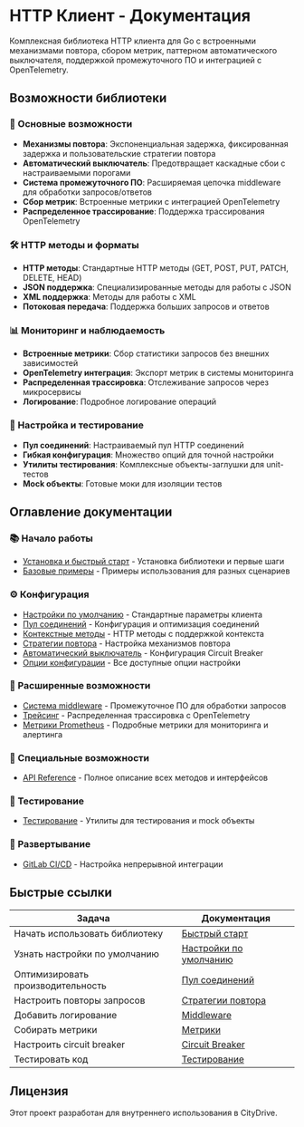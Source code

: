 # HTTP Клиент - Документация

Комплексная библиотека HTTP клиента для Go с встроенными механизмами повтора, сбором метрик, паттерном автоматического выключателя, поддержкой промежуточного ПО и интеграцией с OpenTelemetry.

## Возможности библиотеки

### 🚀 Основные возможности
- **Механизмы повтора**: Экспоненциальная задержка, фиксированная задержка и пользовательские стратегии повтора
- **Автоматический выключатель**: Предотвращает каскадные сбои с настраиваемыми порогами
- **Система промежуточного ПО**: Расширяемая цепочка middleware для обработки запросов/ответов
- **Сбор метрик**: Встроенные метрики с интеграцией OpenTelemetry
- **Распределенное трассирование**: Поддержка трассирования OpenTelemetry

### 🛠 HTTP методы и форматы
- **HTTP методы**: Стандартные HTTP методы (GET, POST, PUT, PATCH, DELETE, HEAD)
- **JSON поддержка**: Специализированные методы для работы с JSON
- **XML поддержка**: Методы для работы с XML
- **Потоковая передача**: Поддержка больших запросов и ответов

### 📊 Мониторинг и наблюдаемость
- **Встроенные метрики**: Сбор статистики запросов без внешних зависимостей
- **OpenTelemetry интеграция**: Экспорт метрик в системы мониторинга
- **Распределенная трассировка**: Отслеживание запросов через микросервисы
- **Логирование**: Подробное логирование операций

### 🔧 Настройка и тестирование
- **Пул соединений**: Настраиваемый пул HTTP соединений
- **Гибкая конфигурация**: Множество опций для точной настройки
- **Утилиты тестирования**: Комплексные объекты-заглушки для unit-тестов
- **Mock объекты**: Готовые моки для изоляции тестов

## Оглавление документации

### 📚 Начало работы
- [Установка и быстрый старт](quick-start.md) - Установка библиотеки и первые шаги
- [Базовые примеры](examples.md) - Примеры использования для разных сценариев

### ⚙️ Конфигурация
- [Настройки по умолчанию](default-settings.md) - Стандартные параметры клиента
- [Пул соединений](connection-pool.md) - Конфигурация и оптимизация соединений
- [Контекстные методы](context-methods.md) - HTTP методы с поддержкой контекста
- [Стратегии повтора](retry-strategies.md) - Настройка механизмов повтора
- [Автоматический выключатель](circuit-breaker.md) - Конфигурация Circuit Breaker
- [Опции конфигурации](configuration.md) - Все доступные опции настройки

### 🔌 Расширенные возможности
- [Система middleware](middleware.md) - Промежуточное ПО для обработки запросов
- [Трейсинг](tracing.md) - Распределенная трассировка с OpenTelemetry
- [Метрики Prometheus](metrics.md) - Подробные метрики для мониторинга и алертинга

### 🌊 Специальные возможности

- [API Reference](api-reference.md) - Полное описание всех методов и интерфейсов

### 🧪 Тестирование
- [Тестирование](testing.md) - Утилиты для тестирования и mock объекты

### 🚀 Развертывание
- [GitLab CI/CD](gitlab-ci.md) - Настройка непрерывной интеграции

## Быстрые ссылки

| Задача | Документация |
|--------|-------------|
| Начать использовать библиотеку | [Быстрый старт](quick-start.md) |
| Узнать настройки по умолчанию | [Настройки по умолчанию](default-settings.md) |
| Оптимизировать производительность | [Пул соединений](connection-pool.md) |
| Настроить повторы запросов | [Стратегии повтора](retry-strategies.md) |
| Добавить логирование | [Middleware](middleware.md#логирование) |
| Собирать метрики | [Метрики](metrics.md) |
| Настроить circuit breaker | [Circuit Breaker](circuit-breaker.md) |
| Тестировать код | [Тестирование](testing.md) |

## Лицензия

Этот проект разработан для внутреннего использования в CityDrive.